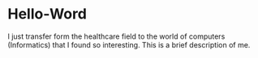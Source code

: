 # Hello-Word
I just transfer form the healthcare field to the world of computers (Informatics) that I found so interesting.
This is a brief description of me.
